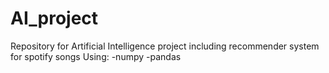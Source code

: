# AI_project
 Repository for Artificial Intelligence project including recommender system for spotify songs
 Using:
 -numpy
 -pandas